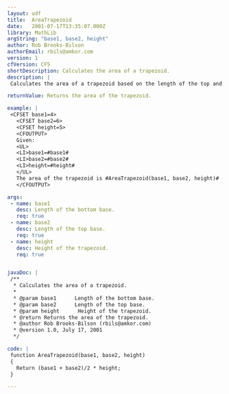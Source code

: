 ```yaml
---
layout: udf
title:  AreaTrapezoid
date:   2001-07-17T13:35:07.000Z
library: MathLib
argString: "base1, base2, height"
author: Rob Brooks-Bilson
authorEmail: rbils@amkor.com
version: 1
cfVersion: CF5
shortDescription: Calculates the area of a trapezoid.
description: |
 Calculates the area of a trapezoid based on the length of the top and bottom bases and the height.

returnValue: Returns the area of the trapezoid.

example: |
 <CFSET base1=4>
   <CFSET base2=6>
   <CFSET height=5>
   <CFOUTPUT>
   Given:
   <UL>
   <LI>base1=#base1#
   <LI>base2=#base2#
   <LI>height=#height#
   </UL>
   The area of the trapezoid is #AreaTrapezoid(base1, base2, height)#
   </CFOUTPUT>

args:
 - name: base1
   desc: Length of the bottom base.
   req: true
 - name: base2
   desc: Length of the top base.
   req: true
 - name: height
   desc: Height of the trapezoid.
   req: true


javaDoc: |
 /**
  * Calculates the area of a trapezoid.
  * 
  * @param base1      Length of the bottom base. 
  * @param base2      Length of the top base. 
  * @param height      Height of the trapezoid. 
  * @return Returns the area of the trapezoid. 
  * @author Rob Brooks-Bilson (rbils@amkor.com) 
  * @version 1.0, July 17, 2001 
  */

code: |
 function AreaTrapezoid(base1, base2, height)
 {
   Return (base1 + base2)/2 * height;
 }

---
```


